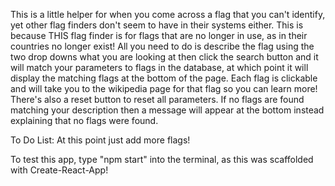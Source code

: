 This is a little helper for when you come across a flag that you can't identify, yet other flag finders don't seem to have in their systems either. This is because THIS flag finder is for flags that are no longer in use, as in their countries no longer exist! All you need to do is describe the flag using the two drop downs what you are looking at then click the search button and it will match your parameters to flags in the database, at which point it will display the matching flags at the bottom of the page. Each flag is clickable and will take you to the wikipedia page for that flag so you can learn more! There's also a reset button to reset all parameters. If no flags are found matching your description then a message will appear at the bottom instead explaining that no flags were found.

To Do List: At this point just add more flags!



To test this app, type "npm start" into the terminal, as this was scaffolded with Create-React-App!
